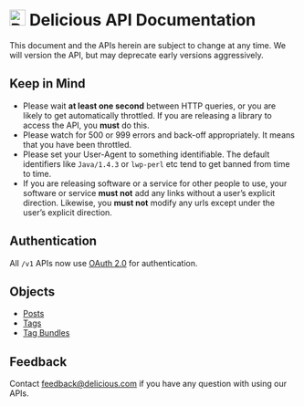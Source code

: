 # [<img src="https://delicious.com/img/logo.png" alt="Delicious logo" width="28">](https://delicious.com/) Delicious API Documentation

This document and the APIs herein are subject to change at any time. We will version the API, but may deprecate early versions aggressively.

## Keep in Mind

- Please wait **at least one second** between HTTP queries, or you are likely to get automatically throttled. If you are releasing a library to access the API, you **must** do this.
- Please watch for 500 or 999 errors and back-off appropriately. It means that you have been throttled.
- Please set your User-Agent to something identifiable. The default identifiers like `Java/1.4.3` or `lwp-perl` etc tend to get banned from time to time.
- If you are releasing software or a service for other people to use, your software or service **must not** add any links without a user’s explicit direction. Likewise, you **must not** modify any urls except under the user’s explicit direction.

## Authentication

All `/v1` APIs now use [OAuth 2.0](https://github.com/avos/delicious-api/blob/master/api/oauth.md) for authentication.

## Objects

* [Posts](https://github.com/avos/delicious-api/blob/master/api/posts.md)
* [Tags](https://github.com/avos/delicious-api/blob/master/api/tags.md)
* [Tag Bundles](https://github.com/avos/delicious-api/blob/master/api/tagbundles.md)

## Feedback

Contact [feedback@delicious.com](mailto:feedback@delicious.com) if you have any question with using our APIs.
